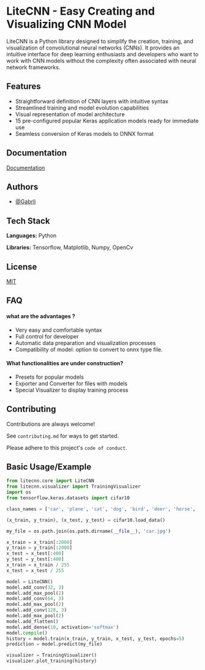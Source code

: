 
# LiteCNN - Easy Creating and Visualizing CNN Model

LiteCNN is a Python library designed to simplify the creation, training, and visualization of convolutional neural networks (CNNs). It provides an intuitive interface for deep learning enthusiasts and developers who want to work with CNN models without the complexity often associated with neural network frameworks.


## Features

- Straightforward definition of CNN layers with intuitive syntax
- Streamlined training and model evolution capabilities
- Visual representation of model architecture
- 15 pre-configured popular Keras application models ready for immediate use
- Seamless conversion of Keras models to ONNX format



## Documentation

[Documentation](https://github.com/Gabrli/LiteCNN--docs)



## Authors

- [@Gabrli](https://github.com/Gabrli)


## Tech Stack

**Languages:** Python
  
**Libraries:** Tensorflow, Matplotlib, Numpy, OpenCv

## License

[MIT](https://choosealicense.com/licenses/mit/)


## FAQ

#### what are the advantages ?

- Very easy and comfortable syntax
- Full control for developer
- Automatic data preparation and visualization processes
- Compatibility of model: option to convert to onnx type file.

#### What functionalities are under construction?

- Presets for popular models
- Exporter and Converter for files with models
- Special Visualizer to display training process


## Contributing

Contributions are always welcome!

See `contributing.md` for ways to get started.

Please adhere to this project's `code of conduct`.


## Basic Usage/Example

```python
from litecnn.core import LiteCNN
from litecnn.visualizer import TrainingVisualizer
import os
from tensorflow.keras.datasets import cifar10

class_names = ['car', 'plane', 'cat', 'dog', 'bird', 'deer', 'horse', 'frog', 'ship', 'truck']

(x_train, y_train), (x_test, y_test) = cifar10.load_data()

my_file = os.path.join(os.path.dirname(__file__), 'car.jpg')

x_train = x_train[:2000]
y_train = y_train[:2000]
x_test = x_test[:400]
y_test = y_test[:400]
x_train = x_train / 255
x_test = x_test / 255

model = LiteCNN()
model.add_conv(32, 3)
model.add_max_pool(2)
model.add_conv(64, 3)
model.add_max_pool(2)
model.add_conv(128, 3)
model.add_max_pool(2)
model.add_flatten()
model.add_dense(10, activation='softmax')
model.compile()
history = model.train(x_train, y_train, x_test, y_test, epochs=5)
prediction = model.predict(my_file)

visualizer = TrainingVisualizer()
visualizer.plot_training(history)
```

